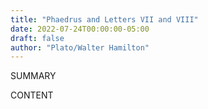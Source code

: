 ```yaml
---
title: "Phaedrus and Letters VII and VIII"
date: 2022-07-24T00:00:00-05:00
draft: false
author: "Plato/Walter Hamilton"
---
```


SUMMARY

<!--more-->

CONTENT
